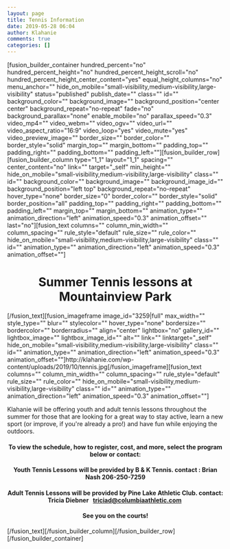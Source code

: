 ```yaml
---
layout: page
title: Tennis Information
date: 2019-05-28 06:04
author: Klahanie
comments: true
categories: []
---
```

[fusion_builder_container hundred_percent="no" hundred_percent_height="no" hundred_percent_height_scroll="no" hundred_percent_height_center_content="yes" equal_height_columns="no" menu_anchor="" hide_on_mobile="small-visibility,medium-visibility,large-visibility" status="published" publish_date="" class="" id="" background_color="" background_image="" background_position="center center" background_repeat="no-repeat" fade="no" background_parallax="none" enable_mobile="no" parallax_speed="0.3" video_mp4="" video_webm="" video_ogv="" video_url="" video_aspect_ratio="16:9" video_loop="yes" video_mute="yes" video_preview_image="" border_size="" border_color="" border_style="solid" margin_top="" margin_bottom="" padding_top="" padding_right="" padding_bottom="" padding_left=""][fusion_builder_row][fusion_builder_column type="1_1" layout="1_1" spacing="" center_content="no" link="" target="_self" min_height="" hide_on_mobile="small-visibility,medium-visibility,large-visibility" class="" id="" background_color="" background_image="" background_image_id="" background_position="left top" background_repeat="no-repeat" hover_type="none" border_size="0" border_color="" border_style="solid" border_position="all" padding_top="" padding_right="" padding_bottom="" padding_left="" margin_top="" margin_bottom="" animation_type="" animation_direction="left" animation_speed="0.3" animation_offset="" last="no"][fusion_text columns="" column_min_width="" column_spacing="" rule_style="default" rule_size="" rule_color="" hide_on_mobile="small-visibility,medium-visibility,large-visibility" class="" id="" animation_type="" animation_direction="left" animation_speed="0.3" animation_offset=""]
<h1 style="text-align: center;">Summer Tennis lessons at Mountainview Park</h1>
[/fusion_text][fusion_imageframe image_id="3259|full" max_width="" style_type="" blur="" stylecolor="" hover_type="none" bordersize="" bordercolor="" borderradius="" align="center" lightbox="no" gallery_id="" lightbox_image="" lightbox_image_id="" alt="" link="" linktarget="_self" hide_on_mobile="small-visibility,medium-visibility,large-visibility" class="" id="" animation_type="" animation_direction="left" animation_speed="0.3" animation_offset=""]http://klahanie.com/wp-content/uploads/2019/10/tennis.jpg[/fusion_imageframe][fusion_text columns="" column_min_width="" column_spacing="" rule_style="default" rule_size="" rule_color="" hide_on_mobile="small-visibility,medium-visibility,large-visibility" class="" id="" animation_type="" animation_direction="left" animation_speed="0.3" animation_offset=""]

Klahanie will be offering youth and adult tennis lessons throughout the summer for those that are looking for a great way to stay active, learn a new sport (or improve, if you're already a pro!) and have fun while enjoying the outdoors.
<div style="text-align: center;">
<h4>To view the schedule, how to register, cost, and more, select the program below or contact:</h4>
<h4><strong>Youth Tennis Lessons will be provided by B &amp; K Tennis. contact :</strong><strong> Brian Nash 206-250-7259</strong></h4>
</div>
<h4 style="text-align: center;"><strong>Adult Tennis Lessons will be provided by Pine Lake Athletic Club. contact: Tricia Diebner   <a href="mailto:triciad@columbiaathletic.com">triciad@columbiaathletic.com</a> </strong></h4>
<h4 style="text-align: center;"></h4>
<h4 style="text-align: center;">See you on the courts!</h4>
[/fusion_text][/fusion_builder_column][/fusion_builder_row][/fusion_builder_container]

&nbsp;
